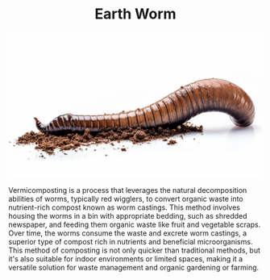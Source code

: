 <h1 align="center"> Earth Worm </h1>

<p align="center" width="100%"><img src="../images/earth_worm.png" /></p>

Vermicomposting is a process that leverages the natural decomposition abilities of worms, typically red wigglers, to convert organic waste into nutrient-rich compost known as worm castings. This method involves housing the worms in a bin with appropriate bedding, such as shredded newspaper, and feeding them organic waste like fruit and vegetable scraps. Over time, the worms consume the waste and excrete worm castings, a superior type of compost rich in nutrients and beneficial microorganisms. This method of composting is not only quicker than traditional methods, but it's also suitable for indoor environments or limited spaces, making it a versatile solution for waste management and organic gardening or farming.